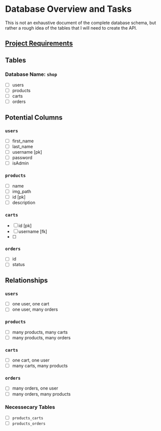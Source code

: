 # Database Overview and Tasks

This is not an exhaustive document of the complete database schema, but rather a rough idea of the tables that I will need to create the API.

## [Project Requirements](./API%20Overview%20and%20Tasks.md)

## Tables

### Database Name: `shop`

- [ ] users  
- [ ] products    
- [ ] carts  
- [ ] orders  

## Potential Columns

### `users` 

- [ ] first_name  
- [ ] last_name  
- [ ] username [pk] 
- [ ] password
- [ ] isAdmin

### `products`  

- [ ] name
- [ ] img_path
- [ ] id [pk]
- [ ] description

### `carts`

- [ ] id [pk]
- [ ] username [fk]
- [ ]  

### `orders`

- [ ] id
- [ ] status

## Relationships

### `users`

- [ ] one user, one cart
- [ ] one user, many orders

### `products`

- [ ] many products, many carts
- [ ] many products, many orders

### `carts`

- [ ] one cart, one user
- [ ] many carts, many products

### `orders`

- [ ] many orders, one user
- [ ] many orders, many products

### Necessecary Tables
- [ ] `products_carts`
- [ ] `products_orders` 
